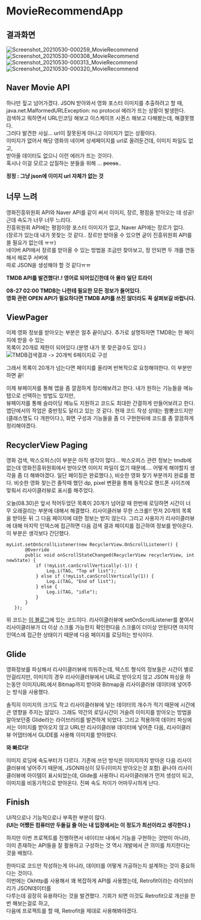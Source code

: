 # MovieRecommendApp

## 결과화면
![Screenshot_20210530-000259_MovieRecommend](https://user-images.githubusercontent.com/50979183/120075039-a646e680-c0da-11eb-8f82-78097aba403b.jpg)
![Screenshot_20210530-000308_MovieRecommend](https://user-images.githubusercontent.com/50979183/120075042-a810aa00-c0da-11eb-8202-e1097514adc9.jpg)
![Screenshot_20210530-000313_MovieRecommend](https://user-images.githubusercontent.com/50979183/120075043-a810aa00-c0da-11eb-9d99-e52d1e7a484e.jpg)
![Screenshot_20210530-000320_MovieRecommend](https://user-images.githubusercontent.com/50979183/120075047-a9da6d80-c0da-11eb-9938-ade83cb59e91.jpg)


## Naver Movie API
하나만 짚고 넘어가겠다. JSON 받아와서 영화 포스터 이미지를 추출하려고 할 때,    
java.net.MalformedURLException: no protocol 에러가 뜨는 상황이 발생한다.    
검색하고 뭐하면서 URL인코딩 해보고 이스케이프 시퀀스 해보고 다해봤는데, 해결못했다.    
그러다 발견한 사실... url이 잘못된게 아니고 이미지가 없는 상황이다.    
이미지가 없어서 해당 영화의 네이버 상세페이지를 url로 올려둔건데, 이미지 파일도 없고,     
받아올 데이터도 없으니 이런 에러가 뜨는 것이다.     
혹시나 이걸 모르고 삽질하는 분들을 위해 ... ~~peess~~..
    
**정정 : 그냥 json에 이미지 url 자체가 없는 것**


## 너무 느려
영화진흥위원회 API와 Naver API를 같이 써서 이미지, 장르, 평점을 받아오는 데 성공!    
근데 속도가 너무 너무 느리다.     
진흥위원회 API에는 평점이랑 포스터 이미지가 없고, Naver API에는 장르가 없다.    
(장르가 있는데 내가 못찾는 것 같다.. 장르만 받아올 수 있으면 굳이 진흥위원회 API를 쓸 필요가 없는데 ㅠㅠ)    
네이버 API에서 장르를 받아올 수 있는 방법을 조금만 찾아보고, 정 안되면 두 개를 연동해서 헤로쿠 서버에    
따로 JSON을 생성해야 할 것 같다ㅠㅠ 

**TMDB API를 발견했다!.! 영어로 되어있긴한데 아 몰라 일단 트라이**        
    
**08-27 02:00 TMDB는 나한테 필요한 모든 정보가 들어있다.    
영화 관련 OPEN API가 필요하다면 TMDB API를 쓰진 않더라도 꼭 살펴보길 바랍니다.**    
    
    
## ViewPager
이제 영화 정보를 받아오는 부분은 얼추 끝이났다. 추가로 설명하자면 TMDB는 한 페이지에 받을 수 있는    
목록이 20개로 제한이 되어있다.(분명 내가 못 찾은걸수도 있다.)      
![TMDB검색결과 -> 20개씩 6페이지로 구성](https://user-images.githubusercontent.com/50979183/91540313-95075880-e955-11ea-914d-19dae5a159f6.png)    
    
그래서 목록이 20개가 넘는다면 페이지를 올리며 반복적으로 요청해야한다. 이 부분만 하면 끝!    
    
이제 뷰페이저를 통해 앱을 좀 깔끔하게 정리해보려고 한다. 내가 원하는 기능들을 메뉴 탭으로 선택하는 방법도 있지만,    
뷰페이저를 통해 슬라이딩 메뉴도 지원하고 코드도 최대한 간결하게 만들어보려고 한다.    
앱단에서의 작업은 중반정도 달리고 있는 것 같다. 현재 코드 작성 상태는 짬뽕코드지만(클래스명도 다 개판이다.),
화면 구성과 기능들을 좀 더 구현한뒤에 코드를 좀 깔끔하게 정리해야겠다.

## RecyclerView Paging
영화 검색, 박스오피스(이 부분은 아직 생각이 많다... 박스오피스 관련 정보는 tmdb에 없는데 영화진흥위원회에서 받아오면
이미지 파일이 없기 때문에.... 어떻게 해야할지 생각을 좀 더 해봐야겠다. 일단 페이징은 완료했다.), 비슷한 영화 찾기
부분까지 완료를 했다. 비슷한 영화 찾는건 졸작때 했던 dp, pixel 변환을 통해 동적으로 핸드폰 사이즈에 맞춰서
리사이클러뷰로 표시를 해주었다.

오늘(08.30)은 앞서 적어두었던 목록이 20개가 넘어갈 때 한번에 로딩하면 시간이 너무 오래걸리는 부분에 대해서 해결했다.
리사이클러뷰 무한 스크롤!! 먼저 20개의 목록을 받아둔 뒤 그 다음 페이지에 대한 정보는 받지 않는다.
그리고 사용자가 리사이클러뷰에 대해 마지막 인덱스에 접근하면 다음 검색 결과 페이지를 접근하여 정보를 받아온다.
이 부분은 생각보다 간단했다.


```
myList.setOnScrollListener(new RecyclerView.OnScrollListener() {
       @Override
       public void onScrollStateChanged(RecyclerView recyclerView, int newState) {
           if (!myList.canScrollVertically(-1)) {
               Log.i(TAG, "Top of list");
           } else if (!myList.canScrollVertically(1)) {
               Log.i(TAG, "End of list");
           } else {
               Log.i(TAG, "idle");
           }
       }
   });
```
위 코드는 [이 블로그](https://medium.com/@ydh0256/android-recyclerview-%EC%9D%98-%EC%B5%9C%EC%83%81%EB%8B%A8%EA%B3%BC-%EC%B5%9C%ED%95%98%EB%8B%A8-%EC%8A%A4%ED%81%AC%EB%A1%A4-%EC%9D%B4%EB%B2%A4%ED%8A%B8-%EA%B0%90%EC%A7%80%ED%95%98%EA%B8%B0-f0e5fda34301)에 있는 코드이다.
리사이클러뷰에 setOnScrollListener를 붙여서 리사이클러뷰가 더 이상 스크롤 가능한지 확인한다음 스크롤이 더이상 안된다면
마지막 인덱스에 접근한 상태이기 때문에 다음 페이지를 로딩하는 방식이다.

## Glide
영화정보를 파싱해서 리사이클러뷰에 띄워주는데, 텍스트 형식의 정보들은 시간이 별로 안걸리지만, 이미지의 경우 리사이클러뷰에서 URL로 받아오지 않고
JSON 파싱을 하는동안 이미지URL에서 Bitmap까지 받아와 Bitmap을 리사이클러뷰 데이터에 넣어주는 방식을 사용했다.

솔직히 이미지의 크기도 작고 리사이클러뷰에 넣는 데이터의 개수가 적기 때문에 시간에 큰 영향을 주지는 않았다.
그래도 약간의 로딩시간이 거슬려 이미지를 받아오는 방법을 알아보던중 Glide라는 라이브러리를 발견하게 되었다.
그리고 적용하여 데이터 파싱에서는 이미지를 받아오지 않고 URL만 리사이클러뷰 데이터에 넣어준 다음, 리사이클러뷰
어댑터에서 GLIDE를 사용해 이미지를 받아왔다.


**와 빠르다!**


이미지 로딩에 속도부터가 다르다. 기존에 쓰던 방식은 이미지까지 받아온 다음 리사이클러뷰에 넣어주기 때문에,
JSON파싱이 모두(이미지 받아오는것 포함) 끝나야 리사이클러뷰에 아이템이 표시되었는데, Glide를 사용하니 리사이클러뷰가
먼저 생성이 되고, 이미지를 비동기적으로 받아온다. 진짜 속도 차이가 어마무시하게 난다.
    
## Finish
UI적으로나 기능적으로나 부족한 부분이 많다.    
**(UI는 어쨌든 컴퓨터만 두들길 줄 아는 내 입장에서는 이 정도가 최선이라고 생각한다.)**    
    
하지만 이번 프로젝트를 진행하면서 네이티브 내에서 기능을 구현하는 것만이 아니라,    
이미 존재하는 API들을 잘 활용하고 구성하는 것 역시 개발에서 큰 의미를 차지한다는 것을 배웠다.    
    
한마디로 코드만 작성하는게 아니라, 데이터를 어떻게 가공하는지 설계하는 것이 중요하다는 것이다.    
이번에는 Okhttp를 사용해서 꽤 복잡하게 API를 사용했는데, Retrofit이라는 라이브러리가 JSON데이터를    
다루는데 굉장히 유용하다는 것을 발견했다. 기회가 되면 이것도 Retrofit으로 개선을 한 번 해보는걸로 하고,    
다음에 프로젝트를 할 때, Retrofit을 제대로 사용해봐야겠다.    

